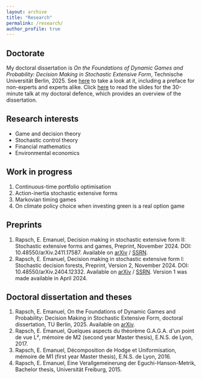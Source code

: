 ```yaml
---
layout: archive
title: "Research"
permalink: /research/
author_profile: true
---
```


## Doctorate

My doctoral dissertation is <em>On the Foundations of Dynamic Games and Probability: Decision Making in Stochastic Extensive Form</em>, Technische Universität Berlin, 2025. See <a href="https://arxiv.org/pdf/2508.04752">here</a> to take a look at it, including a preface for non-experts and experts alike. Click <a href="{{ site.baseurl }}/files\On_the_Foundations_of_Dynamic_Games_and_Probability__Decision_Making_in_Stochastic_Extensive_Form.pdf">here</a> to read the slides for the 30-minute talk at my doctoral defence, which provides an overview of the dissertation.

## Research interests

* Game and decision theory
* Stochastic control theory
* Financial mathematics
* Environmental economics

## Work in progress

1. Continuous-time portfolio optimisation
2. Action-inertia stochastic extensive forms
3. Markovian timing games
4. On climate policy choice when investing green is a real option game

## Preprints

1. Rapsch, E. Emanuel, Decision making in stochastic extensive form II: Stochastic extensive forms and games, Preprint, November 2024. DOI: 10.48550/arXiv.2411.17587. Available on <a href="https://arxiv.org/abs/2411.17587">arXiv</a> / <a href="https://papers.ssrn.com/sol3/papers.cfm?abstract_id=5034909">SSRN</a>.
2. Rapsch, E. Emanuel, Decision making in stochastic extensive form I: Stochastic decision forests, Preprint, Version 2, November 2024. DOI: 10.48550/arXiv.2404.12332. Available on <a href="https://arxiv.org/abs/2404.12332v2">arXiv</a> / <a href="https://papers.ssrn.com/sol3/papers.cfm?abstract_id=4799573">SSRN</a>. Version 1 was made available in April 2024.

## Doctoral dissertation and theses

1. Rapsch, E. Emanuel, On the Foundations of Dynamic Games and Probability: Decision Making in Stochastic Extensive Form, doctoral dissertation, TU Berlin, 2025. Available on <a href="https://doi.org/10.48550/arXiv.2508.04752">arXiv</a>.
2. Rapsch, E. Emanuel, Quelques aspects du théorème G.A.G.A. d'un point de vue L², mémoire de M2 (second year Master thesis), E.N.S. de Lyon, 2017.
3. Rapsch, E. Emanuel, Décomposition de Hodge et Uniformisation, mémoire de M1 (first year Master thesis), E.N.S. de Lyon, 2016.
4. Rapsch, E. Emanuel, Eine Verallgemeinerung der Eguchi-Hanson-Metrik, Bachelor thesis, Universität Freiburg, 2015.
